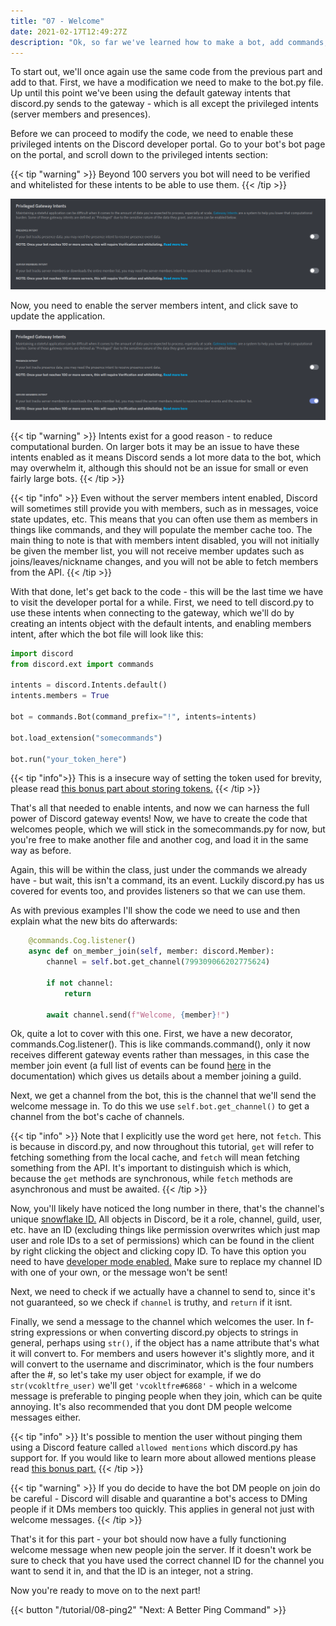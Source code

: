 ```yaml
---
title: "07 - Welcome"
date: 2021-02-17T12:49:27Z
description: "Ok, so far we've learned how to make a bot, add commands, use cogs, and change the status. Let's combine some of this and a bit of new stuff to make something that welcomes users with a custom message when they join a server."
---
```


To start out, we'll once again use the same code from the previous part and add to that. First, we have a modification we need to make to the bot.py file. Up until this point we've been using the default gateway intents that discord.py sends to the gateway - which is all except the privileged intents (server members and presences).

Before we can proceed to modify the code, we need to enable these privileged intents on the Discord developer portal. Go to your bot's bot page on the portal, and scroll down to the privileged intents section:

{{< tip "warning" >}}
Beyond 100 servers you bot will need to be verified and whitelisted for these intents to be able to use them.
{{< /tip >}}

![Privileged Intents](/images/privileged_intents.png)

Now, you need to enable the server members intent, and click save to update the application.

![Privileged Intents](/images/privileged_intents_enabled.png)

{{< tip "warning" >}}
Intents exist for a good reason - to reduce computational burden. On larger bots it may be an issue to have these intents enabled as it means Discord sends a lot more data to the bot, which may overwhelm it, although this should not be an issue for small or even fairly large bots.
{{< /tip >}}

{{< tip "info" >}}
Even without the server members intent enabled, Discord will sometimes still provide you with members, such as in messages, voice state updates, etc. This means that you can often use them as members in things like commands, and they will populate the member cache too. The main thing to note is that with members intent disabled, you will not initially be given the member list, you will not receive member updates such as joins/leaves/nickname changes, and you will not be able to fetch members from the API.
{{< /tip >}}

With that done, let's get back to the code - this will be the last time we have to visit the developer portal for a while. First, we need to tell discord.py to use these intents when connecting to the gateway, which we'll do by creating an intents object with the default intents, and enabling members intent, after which the bot file will look like this:

```py
import discord
from discord.ext import commands

intents = discord.Intents.default()
intents.members = True

bot = commands.Bot(command_prefix="!", intents=intents)

bot.load_extension("somecommands")

bot.run("your_token_here")
```
{{< tip "info">}}
This is a insecure way of setting the token used for brevity, please read [this bonus part about storing tokens.](/tips/tokens)
{{< /tip >}}

That's all that needed to enable intents, and now we can harness the full power of Discord gateway events! Now, we have to create the code that welcomes people, which we will stick in the somecommands.py for now, but you're free to make another file and another cog, and load it in the same way as before.

Again, this will be within the class, just under the commands we already have - but wait, this isn't a command, its an event. Luckily discord.py has us covered for events too, and provides listeners so that we can use them.

As with previous examples I'll show the code we need to use and then explain what the new bits do afterwards:

```py
    @commands.Cog.listener()
    async def on_member_join(self, member: discord.Member):
        channel = self.bot.get_channel(799309066202775624)

        if not channel:
            return

        await channel.send(f"Welcome, {member}!")
```

Ok, quite a lot to cover with this one. First, we have a new decorator, commands.Cog.listener(). This is like commands.command(), only it now receives different gateway events rather than messages, in this case the member join event (a full list of events can be found [here](https://discordpy.readthedocs.io/en/latest/api.html#event-reference) in the documentation) which gives us details about a member joining a guild.

Next, we get a channel from the bot, this is the channel that we'll send the welcome message in. To do this we use `self.bot.get_channel()` to get a channel from the bot's cache of channels.

{{< tip "info" >}}
Note that I explicitly use the word `get` here, not `fetch`. This is because in discord.py, and now throughout this tutorial, `get` will refer to fetching something from the local cache, and `fetch` will mean fetching something from the API. It's important to distinguish which is which, because the `get` methods are synchronous, while `fetch` methods are asynchronous and must be awaited.
{{< /tip >}}

Now, you'll likely have noticed the long number in there, that's the channel's unique [snowflake ID.](https://discord.com/developers/docs/reference#snowflakes) All objects in Discord, be it a role, channel, guild, user, etc. have an ID (excluding things like permission overwrites which just map user and role IDs to a set of permissions) which can be found in the client by right clicking the object and clicking copy ID. To have this option you need to have [developer mode enabled.](https://support.discord.com/hc/en-us/articles/206346498-Where-can-I-find-my-User-Server-Message-ID-) Make sure to replace my channel ID with one of your own, or the message won't be sent!

Next, we need to check if we actually have a channel to send to, since it's not guaranteed, so we check if `channel` is truthy, and `return` if it isnt.

Finally, we send a message to the channel which welcomes the user. In f-string expressions or when converting discord.py objects to strings in general, perhaps using `str()`, if the object has a name attribute that's what it will convert to. For members and users however it's slightly more, and it will convert to the username and discriminator, which is the four numbers after the #, so let's take my user object for example, if we do `str(vcokltfre_user)` we'll get `'vcokltfre#6868'` - which in a welcome message is preferable to pinging people when they join, which can be quite annoying. It's also recommended that you dont DM people welcome messages either.

{{< tip "info" >}}
It's possible to mention the user without pinging them using a Discord feature called `allowed mentions` which discord.py has support for. If you would like to learn more about allowed mentions please read [this bonus part.](/tips/mentions)
{{< /tip >}}

{{< tip "warning" >}}
If you do decide to have the bot DM people on join do be careful - Discord will disable and quarantine a bot's access to DMing people if it DMs members too quickly. This applies in general not just with welcome messages.
{{< /tip >}}

That's it for this part - your bot should now have a fully functioning welcome message when new people join the server. If it doesn't work be sure to check that you have used the correct channel ID for the channel you want to send it in, and that the ID is an integer, not a string.

Now you're ready to move on to the next part!

{{< button "/tutorial/08-ping2" "Next: A Better Ping Command" >}}
